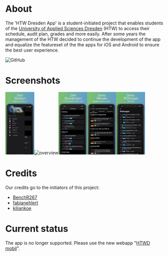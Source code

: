 # About
The 'HTW Dresden App' is a student-initiated project that enables students of the [University of Applied Sciences Dresden](https://www.htw-dresden.de/) (HTW) to access their schedule, audit plan, grades and more easily. After some years the management of the HTW decided to continue the development of the app and equalize the featureset of the the apps for iOS and Android to ensure the best user experience.

![GitHub](https://img.shields.io/github/license/HTWDD/HTWDresden-iOS)

# Screenshots
<img src="Screenshots/Screenshot_Start.jpg" alt="overview" width="18%"/><img src="Screenshots/Screenshot_Übersicht.jpg" alt="overview" width="18%"/><img src="Screenshots/Screenshot_Stundenplan.jpg" alt="timetable" width="18%"/><img src="Screenshots/Screenshot_Mensa.jpg" alt="canteen" width="18%"/><img src="Screenshots/Screenshot_Noten.jpg" alt="grades" width="18%"/> 

# Credits
Our credits go to the initiators of this project:
* [BenchR267](https://github.com/BenchR267)
* [fabianehlert](https://github.com/fabianehlert)
* [kiliankoe](https://github.com/kiliankoe)


# Current status
The app is no longer supported. Please use the new webapp "[HTWD mobil](https://mobil.htw-dresden.de/)".
